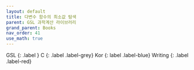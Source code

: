 ```yaml
---
layout: default
title: 다변수 함수의 최소값 탐색
parent: GSL 과학계산 라이브러리
grand_parent: Books
nav_order: 41
use_math: true
---
```


GSL
{: .label }
C
{: .label .label-grey}
Kor
{: label .label-blue}
Writing
{: .label .label-red}